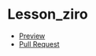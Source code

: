 # Lesson_ziro
- [Preview](https://olyspring1.github.io/Lesson_ziro/)
- [Pull Request](https://github.com/olyspring1/Lesson_ziro/pull/1/files)